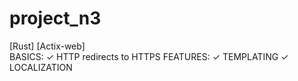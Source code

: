 # project_n3
[Rust] [Actix-web]  
BASICS:
✓ HTTP redirects to HTTPS
FEATURES:
✓ TEMPLATING
✓ LOCALIZATION